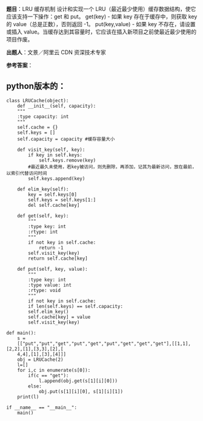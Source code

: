 **题目**：LRU 缓存机制
设计和实现一个 LRU（最近最少使用）缓存数据结构，使它应该支持一下操作：get 和 put。
get(key) - 如果 key 存在于缓存中，则获取 key 的 value（总是正数），否则返回 -1。
put(key,value) - 如果 key 不存在，请设置或插入 value。当缓存达到其容量时，它应该在插入新项目之前使最近最少使用的项目作废。

**出题人**：文景／阿里云 CDN 资深技术专家

**参考答案**：

## python版本的：

```
class LRUCache(object):
    def __init__(self, capacity):
    """
    :type capacity: int
    """
    self.cache = {}
    self.keys = []
    self.capacity = capacity #缓存容量大小
    
    def visit_key(self, key):
        if key in self.keys:
            self.keys.remove(key)
        #最近最久未使用，若key被访问，则先删除，再添加，记其为最新访问，放在最前，以索引代替访问时间
        self.keys.append(key)
    
    def elim_key(self):
        key = self.keys[0]
        self.keys = self.keys[1:]
        del self.cache[key]
        
    def get(self, key):
        """
        :type key: int
        :rtype: int
        """
        if not key in self.cache:
            return -1
        self.visit_key(key)
        return self.cache[key]
    
    def put(self, key, value):
        """
        :type key: int
        :type value: int
        :rtype: void
        """
        if not key in self.cache:
        if len(self.keys) == self.capacity:
        self.elim_key()
        self.cache[key] = value
        self.visit_key(key)

def main():
    s =
    [["put","put","get","put","get","put","get","get","get"],[[1,1],[2,2],[1],[3,3],[2],[
    4,4],[1],[3],[4]]]
    obj = LRUCache(2)
    l=[]
    for i,c in enumerate(s[0]):
        if(c == "get"):
            l.append(obj.get(s[1][i][0]))
        else:
            obj.put(s[1][i][0], s[1][i][1])
    print(l)

if __name__ == "__main__":
    main()

```
